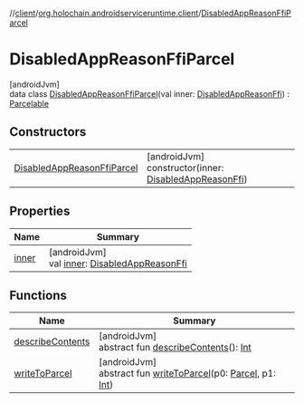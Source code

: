 //[client](../../../index.md)/[org.holochain.androidserviceruntime.client](../index.md)/[DisabledAppReasonFfiParcel](index.md)

# DisabledAppReasonFfiParcel

[androidJvm]\
data class [DisabledAppReasonFfiParcel](index.md)(val inner: [DisabledAppReasonFfi](../-disabled-app-reason-ffi/index.md)) : [Parcelable](https://developer.android.com/reference/kotlin/android/os/Parcelable.html)

## Constructors

| | |
|---|---|
| [DisabledAppReasonFfiParcel](-disabled-app-reason-ffi-parcel.md) | [androidJvm]<br>constructor(inner: [DisabledAppReasonFfi](../-disabled-app-reason-ffi/index.md)) |

## Properties

| Name | Summary |
|---|---|
| [inner](inner.md) | [androidJvm]<br>val [inner](inner.md): [DisabledAppReasonFfi](../-disabled-app-reason-ffi/index.md) |

## Functions

| Name | Summary |
|---|---|
| [describeContents](../-app-binder-unauthorized-exception-parcel/index.md#-1578325224%2FFunctions%2F275946699) | [androidJvm]<br>abstract fun [describeContents](../-app-binder-unauthorized-exception-parcel/index.md#-1578325224%2FFunctions%2F275946699)(): [Int](https://kotlinlang.org/api/core/kotlin-stdlib/kotlin/-int/index.html) |
| [writeToParcel](../-app-binder-unauthorized-exception-parcel/index.md#-1754457655%2FFunctions%2F275946699) | [androidJvm]<br>abstract fun [writeToParcel](../-app-binder-unauthorized-exception-parcel/index.md#-1754457655%2FFunctions%2F275946699)(p0: [Parcel](https://developer.android.com/reference/kotlin/android/os/Parcel.html), p1: [Int](https://kotlinlang.org/api/core/kotlin-stdlib/kotlin/-int/index.html)) |